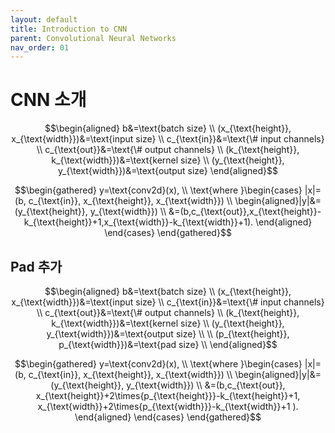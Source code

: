 ```yaml
---
layout: default
title: Introduction to CNN
parent: Convolutional Neural Networks
nav_order: 01
---
```


# CNN 소개

$$\begin{aligned}
b&=\text{batch size} \\
(x_{\text{height}}, x_{\text{width}})&=\text{input size} \\
c_{\text{in}}&=\text{\# input channels} \\
c_{\text{out}}&=\text{\# output channels} \\
(k_{\text{height}}, k_{\text{width}})&=\text{kernel size} \\
(y_{\text{height}}, y_{\text{width}})&=\text{output size}
\end{aligned}$$

$$\begin{gathered}
y=\text{conv2d}(x), \\
\text{where }\begin{cases}
|x|=(b, c_{\text{in}}, x_{\text{height}}, x_{\text{width}}) \\
\begin{aligned}|y|&=(y_{\text{height}}, y_{\text{width}}) \\
&=(b,c_{\text{out}},x_{\text{height}}-k_{\text{height}}+1,x_{\text{width}}-k_{\text{width}}+1).
\end{aligned}
\end{cases}
\end{gathered}$$

## Pad 추가

$$\begin{aligned}
b&=\text{batch size} \\
(x_{\text{height}}, x_{\text{width}})&=\text{input size} \\
c_{\text{in}}&=\text{\# input channels} \\
c_{\text{out}}&=\text{\# output channels} \\
(k_{\text{height}}, k_{\text{width}})&=\text{kernel size} \\
(y_{\text{height}}, y_{\text{width}})&=\text{output size} \\
\\
(p_{\text{height}}, p_{\text{width}})&=\text{pad size} \\
\end{aligned}$$

$$\begin{gathered}
y=\text{conv2d}(x), \\
\text{where }\begin{cases}
|x|=(b, c_{\text{in}}, x_{\text{height}}, x_{\text{width}}) \\
\begin{aligned}|y|&=(y_{\text{height}}, y_{\text{width}}) \\
&=(b,c_{\text{out}},
x_{\text{height}}+2\times{p_{\text{height}}}-k_{\text{height}}+1,
x_{\text{width}}+2\times{p_{\text{width}}}-k_{\text{width}}+1
).
\end{aligned}
\end{cases}
\end{gathered}$$
